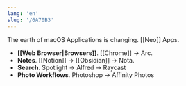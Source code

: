 ```yaml
---
lang: 'en'
slug: '/6A70B3'
---
```


The earth of macOS Applications is changing. [[Neo]] Apps.

- **[[Web Browser|Browsers]]**. [[Chrome]] → Arc.
- **Notes**. [[Notion]] → [[Obsidian]] → Nota.
- **Search**. Spotlight → Alfred → Raycast
- **Photo Workflows**. Photoshop → Affinity Photos
